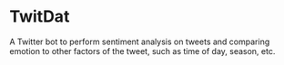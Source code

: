 # TwitDat
A Twitter bot to perform sentiment analysis on tweets and comparing emotion to other factors of the tweet, such as time of day, season, etc.
